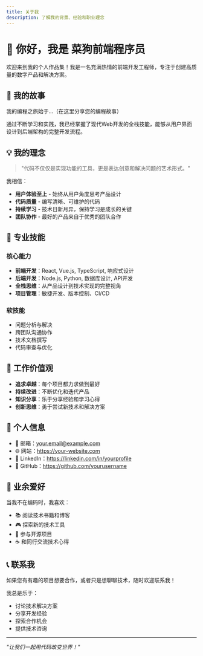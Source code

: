 ```yaml
---
title: 关于我
description: 了解我的背景、经验和职业理念
---
```


# 👋 你好，我是 菜狗前端程序员

欢迎来到我的个人作品集！我是一名充满热情的前端开发工程师，专注于创建高质量的数字产品和解决方案。

## 🚀 我的故事

我的编程之旅始于...（在这里分享您的编程故事）

通过不断学习和实践，我已经掌握了现代Web开发的全栈技能，能够从用户界面设计到后端架构的完整开发流程。

## 💡 我的理念

> "代码不仅仅是实现功能的工具，更是表达创意和解决问题的艺术形式。"

我相信：
- **用户体验至上** - 始终从用户角度思考产品设计
- **代码质量** - 编写清晰、可维护的代码
- **持续学习** - 技术日新月异，保持学习是成长的关键
- **团队协作** - 最好的产品来自于优秀的团队合作

## 🎯 专业技能

### 核心能力
- **前端开发**：React, Vue.js, TypeScript, 响应式设计
- **后端开发**：Node.js, Python, 数据库设计, API开发
- **全栈思维**：从产品设计到技术实现的完整视角
- **项目管理**：敏捷开发、版本控制、CI/CD

### 软技能
- 问题分析与解决
- 跨团队沟通协作
- 技术文档撰写
- 代码审查与优化

## 🌟 工作价值观

- **追求卓越**：每个项目都力求做到最好
- **持续改进**：不断优化和迭代产品
- **知识分享**：乐于分享经验和学习心得
- **创新思维**：勇于尝试新技术和解决方案

## 📍 个人信息

- 📧 邮箱：your.email@example.com
- 🌐 网站：https://your-website.com
- 💼 LinkedIn：https://linkedin.com/in/yourprofile
- 🔗 GitHub：https://github.com/yourusername

## 🎨 业余爱好

当我不在编码时，我喜欢：
- 📚 阅读技术书籍和博客
- 🎮 探索新的技术工具
- 🌱 参与开源项目
- ☕ 和同行交流技术心得

## 📞 联系我

如果您有有趣的项目想要合作，或者只是想聊聊技术，随时欢迎联系我！

我总是乐于：
- 讨论技术解决方案
- 分享开发经验
- 探索合作机会
- 提供技术咨询

---

*"让我们一起用代码改变世界！"*
